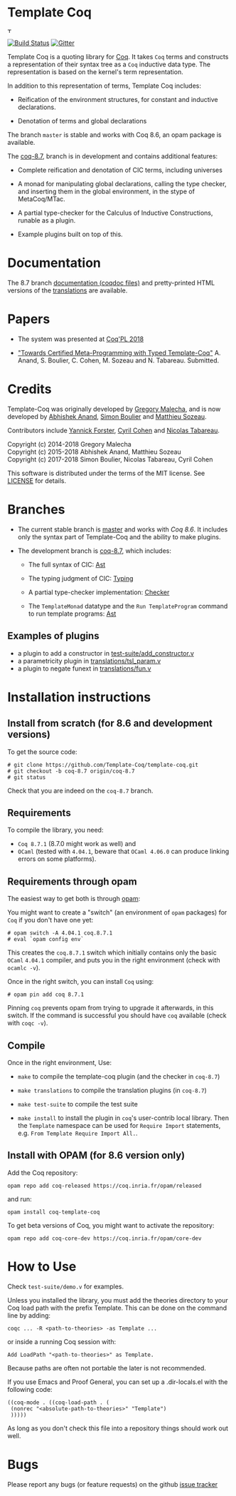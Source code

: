 Template Coq
============

<img src="https://github.com/Template-Coq/template-coq/raw/master/docs/assets/LOGO\_TYPO.png" alt="Template Coq" width="10px"/>

[![Build Status](https://travis-ci.org/Template-Coq/template-coq.svg?branch=coq-8.7)](https://travis-ci.org/Template-Coq/template-coq)
[![Gitter](https://img.shields.io/gitter/room/nwjs/nw.js.svg)](https://gitter.im/coq/Template-Coq)

Template Coq is a quoting library for [Coq](http://coq.inria.fr). It
takes `Coq` terms and constructs a representation of their syntax tree as
a `Coq` inductive data type. The representation is based on the kernel's
term representation.

In addition to this representation of terms, Template Coq includes:

- Reification of the environment structures, for constant and inductive
  declarations.

- Denotation of terms and global declarations

The branch `master` is stable and works with Coq 8.6, an opam package is
available.

The [coq-8.7](https://github.com/Template-Coq/template-coq/tree/coq-8.7),
branch is in development and contains additional features:

- Complete reification and denotation of CIC terms, including universes

- A monad for manipulating global declarations, calling the type
  checker, and inserting them in the global environment, in
  the stype of MetaCoq/MTac.
  
- A partial type-checker for the Calculus of Inductive Constructions,
  runable as a plugin.
  
- Example plugins built on top of this.

Documentation
=============

The 8.7 branch [documentation (coqdoc files)](html/Template.All.html)
and pretty-printed HTML versions of the [translations](html/translations) are available.

Papers
======

- The system was presented at 
  [Coq'PL 2018](https://popl18.sigplan.org/event/coqpl-2018-typed-template-coq)

- ["Towards Certified Meta-Programming with Typed Template-Coq"](https://github.com/Template-Coq/template-coq/raw/master/docs/submission.pdf)
  A. Anand, S. Boulier, C. Cohen, M. Sozeau and N. Tabareau.
  Submitted.

Credits
=======

Template-Coq was originally developed by
[Gregory Malecha](https://github.com/gmalecha), and is now developed by
[Abhishek Anand](https://github.com/aa755), [Simon
Boulier](https://github.com/simonboulier) and [Matthieu
Sozeau](https://github.com/mattam82).

Contributors include [Yannick Forster](https://github.com/yforster),
[Cyril Cohen](https://github.com/CohenCyril) and [Nicolas
Tabareau](https://github.com/Tabareau).

Copyright (c) 2014-2018 Gregory Malecha\
Copyright (c) 2015-2018 Abhishek Anand, Matthieu Sozeau\
Copyright (c) 2017-2018 Simon Boulier, Nicolas Tabareau, Cyril Cohen

This software is distributed under the terms of the MIT license.
See [LICENSE](LICENSE) for details.

Branches
========

- The current stable branch is
  [master](https://github.com/Template-Coq/template-coq/tree/master) and
  works with *Coq 8.6*. It includes only the syntax part of Template-Coq
  and the ability to make plugins.
 
- The development branch is
  [coq-8.7](https://github.com/Template-Coq/template-coq/tree/coq-8.7),
  which includes:

  - The full syntax of CIC:
    [Ast](https://github.com/Template-Coq/template-coq/blob/coq-8.7/theories/Ast.v)

  - The typing judgment of CIC: 
    [Typing](https://github.com/Template-Coq/template-coq/blob/coq-8.7/theories/Typing.v#L488)
    
  - A partial type-checker implementation:
    [Checker](https://github.com/Template-Coq/template-coq/blob/coq-8.7/theories/Checker.v)

  - The `TemplateMonad` datatype and the `Run TemplateProgram` command
    to run template programs:
    [Ast](https://github.com/Template-Coq/template-coq/blob/coq-8.7/theories/Ast.v#L193)
        
Examples of plugins
-------------------
- a plugin to add a constructor in [test-suite/add_constructor.v](https://github.com/Template-Coq/template-coq/tree/coq-8.7/test-suite/add_constructor.v)
- a parametricity plugin in [translations/tsl_param.v](https://github.com/Template-Coq/template-coq/tree/coq-8.7/translations/tsl_param.v)
- a plugin to negate funext in [translations/fun.v](https://github.com/Template-Coq/template-coq/tree/coq-8.7/translations/tsl_fun.v)


Installation instructions
=========================

Install from scratch (for 8.6 and development versions)
-------------------------------------------------------

To get the source code:

    # git clone https://github.com/Template-Coq/template-coq.git
    # git checkout -b coq-8.7 origin/coq-8.7
    # git status
    
Check that you are indeed on the `coq-8.7` branch.

Requirements
------------

To compile the library, you need:

- `Coq 8.7.1` (8.7.0 might work as well) and
- `OCaml` (tested with `4.04.1`, beware that `OCaml 4.06.0` can 
  produce linking errors on some platforms).

Requirements through opam
-------------------------

The easiest way to get both is through [opam](http://opam.ocaml.org):

You might want to create a "switch" (an environment of `opam` packages) for `Coq` if
you don't have one yet:
    
    # opam switch -A 4.04.1 coq.8.7.1
    # eval `opam config env`
    
This creates the `coq.8.7.1` switch which initially contains only the
basic `OCaml` `4.04.1` compiler, and puts you in the right environment
(check with `ocamlc -v`).

Once in the right switch, you can install `Coq` using:
    
    # opam pin add coq 8.7.1 
    
Pinning `coq` prevents opam from trying to upgrade it afterwards, in
this switch. If the command is successful you should have `coq`
available (check with `coqc -v`).

Compile
-------

Once in the right environment, Use:

- `make` to compile the template-coq plugin (and the checker in `coq-8.7`)

- `make translations` to compile the translation plugins (in `coq-8.7`)

- `make test-suite` to compile the test suite

- `make install` to install the plugin in `coq`'s user-contrib local
  library. Then the `Template` namespace can be used for `Require
  Import` statements, e.g. `From Template Require Import All.`.

Install with OPAM (for 8.6 version only)
----------------------------------------
Add the Coq repository:

    opam repo add coq-released https://coq.inria.fr/opam/released

and run:

    opam install coq-template-coq

To get beta versions of Coq, you might want to activate the repository:

    opam repo add coq-core-dev https://coq.inria.fr/opam/core-dev

How to Use
==========

Check `test-suite/demo.v` for examples.

Unless you installed the library, you must add the theories directory to
your Coq load path with the prefix Template. This can be done on the
command line by adding:

```
coqc ... -R <path-to-theories> -as Template ...
```
or inside a running Coq session with:

```
Add LoadPath "<path-to-theories>" as Template.
```

Because paths are often not portable the later is not recommended.

If you use Emacs and Proof General, you can set up a .dir-locals.el with the
following code:
```
((coq-mode . ((coq-load-path . (
 (nonrec "<absolute-path-to-theories>" "Template")
 )))))
```
As long as you don't check this file into a repository things should work out
well.

Bugs
====

Please report any bugs (or feature requests) on the github [issue tracker](https://github.com/Template-Coq/template-coq/issues)
